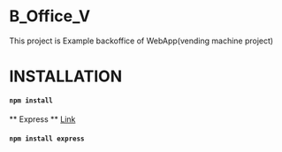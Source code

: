 # B_Office_V
This project is Example backoffice of WebApp(vending machine project)
# INSTALLATION
#### `npm install`

** Express **
[Link](https://www.npmjs.com/package/express) 
#### `npm install express`
